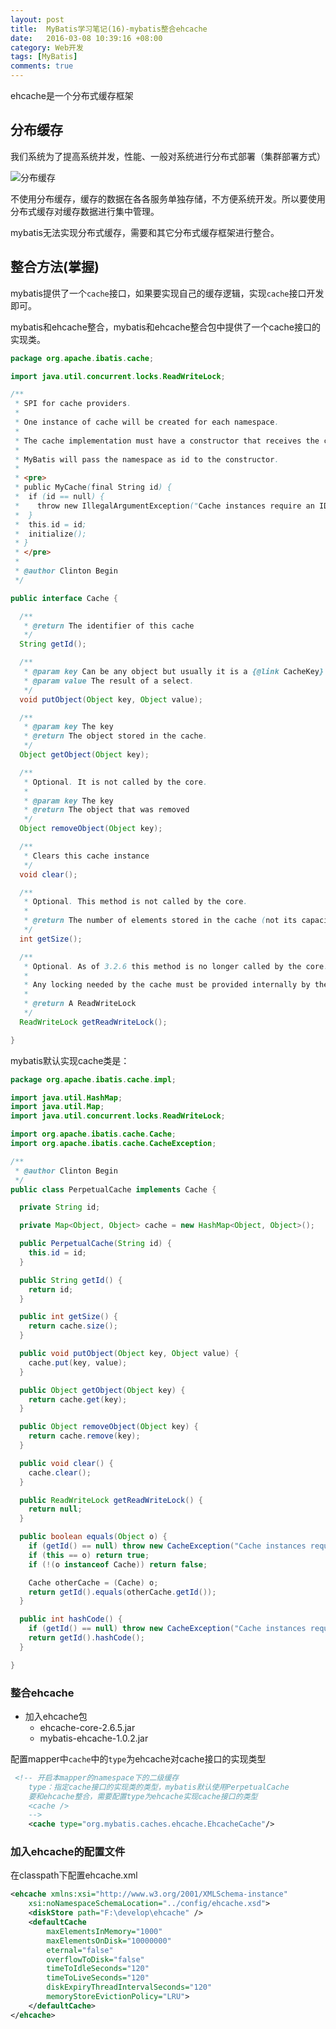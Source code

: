 ```yaml
---
layout: post
title:  MyBatis学习笔记(16)-mybatis整合ehcache
date:   2016-03-08 10:39:16 +08:00
category: Web开发
tags: [MyBatis]
comments: true
---
```


ehcache是一个分布式缓存框架

<!-- more -->

## 分布缓存

我们系统为了提高系统并发，性能、一般对系统进行分布式部署（集群部署方式）

![分布缓存](http://blog.qiniu.brianway.site/mybatis_%E5%88%86%E5%B8%83%E7%BC%93%E5%AD%98.png)


不使用分布缓存，缓存的数据在各各服务单独存储，不方便系统开发。所以要使用分布式缓存对缓存数据进行集中管理。

mybatis无法实现分布式缓存，需要和其它分布式缓存框架进行整合。


## 整合方法(掌握)

mybatis提供了一个`cache`接口，如果要实现自己的缓存逻辑，实现`cache`接口开发即可。

mybatis和ehcache整合，mybatis和ehcache整合包中提供了一个cache接口的实现类。


```java
package org.apache.ibatis.cache;

import java.util.concurrent.locks.ReadWriteLock;

/**
 * SPI for cache providers.
 *
 * One instance of cache will be created for each namespace.
 *
 * The cache implementation must have a constructor that receives the cache id as an String parameter.
 *
 * MyBatis will pass the namespace as id to the constructor.
 *
 * <pre>
 * public MyCache(final String id) {
 *  if (id == null) {
 *    throw new IllegalArgumentException("Cache instances require an ID");
 *  }
 *  this.id = id;
 *  initialize();
 * }
 * </pre>
 *
 * @author Clinton Begin
 */

public interface Cache {

  /**
   * @return The identifier of this cache
   */
  String getId();

  /**
   * @param key Can be any object but usually it is a {@link CacheKey}
   * @param value The result of a select.
   */
  void putObject(Object key, Object value);

  /**
   * @param key The key
   * @return The object stored in the cache.
   */
  Object getObject(Object key);

  /**
   * Optional. It is not called by the core.
   *
   * @param key The key
   * @return The object that was removed
   */
  Object removeObject(Object key);

  /**
   * Clears this cache instance
   */  
  void clear();

  /**
   * Optional. This method is not called by the core.
   *
   * @return The number of elements stored in the cache (not its capacity).
   */
  int getSize();

  /**
   * Optional. As of 3.2.6 this method is no longer called by the core.
   *  
   * Any locking needed by the cache must be provided internally by the cache provider.
   *
   * @return A ReadWriteLock
   */
  ReadWriteLock getReadWriteLock();

}
```


mybatis默认实现cache类是：

```java
package org.apache.ibatis.cache.impl;

import java.util.HashMap;
import java.util.Map;
import java.util.concurrent.locks.ReadWriteLock;

import org.apache.ibatis.cache.Cache;
import org.apache.ibatis.cache.CacheException;

/**
 * @author Clinton Begin
 */
public class PerpetualCache implements Cache {

  private String id;

  private Map<Object, Object> cache = new HashMap<Object, Object>();

  public PerpetualCache(String id) {
    this.id = id;
  }

  public String getId() {
    return id;
  }

  public int getSize() {
    return cache.size();
  }

  public void putObject(Object key, Object value) {
    cache.put(key, value);
  }

  public Object getObject(Object key) {
    return cache.get(key);
  }

  public Object removeObject(Object key) {
    return cache.remove(key);
  }

  public void clear() {
    cache.clear();
  }

  public ReadWriteLock getReadWriteLock() {
    return null;
  }

  public boolean equals(Object o) {
    if (getId() == null) throw new CacheException("Cache instances require an ID.");
    if (this == o) return true;
    if (!(o instanceof Cache)) return false;

    Cache otherCache = (Cache) o;
    return getId().equals(otherCache.getId());
  }

  public int hashCode() {
    if (getId() == null) throw new CacheException("Cache instances require an ID.");
    return getId().hashCode();
  }

}
```

### 整合ehcache

- 加入ehcache包
   - ehcache-core-2.6.5.jar
   - mybatis-ehcache-1.0.2.jar

配置mapper中`cache`中的`type`为ehcache对cache接口的实现类型

```xml
 <!-- 开启本mapper的namespace下的二级缓存
    type：指定cache接口的实现类的类型，mybatis默认使用PerpetualCache
    要和ehcache整合，需要配置type为ehcache实现cache接口的类型
    <cache />
    -->
    <cache type="org.mybatis.caches.ehcache.EhcacheCache"/>
```

### 加入ehcache的配置文件

在classpath下配置ehcache.xml


```xml
<ehcache xmlns:xsi="http://www.w3.org/2001/XMLSchema-instance"
	xsi:noNamespaceSchemaLocation="../config/ehcache.xsd">
	<diskStore path="F:\develop\ehcache" />
	<defaultCache
		maxElementsInMemory="1000"
		maxElementsOnDisk="10000000"
		eternal="false"
		overflowToDisk="false"
		timeToIdleSeconds="120"
		timeToLiveSeconds="120"
		diskExpiryThreadIntervalSeconds="120"
		memoryStoreEvictionPolicy="LRU">
	</defaultCache>
</ehcache>
```
